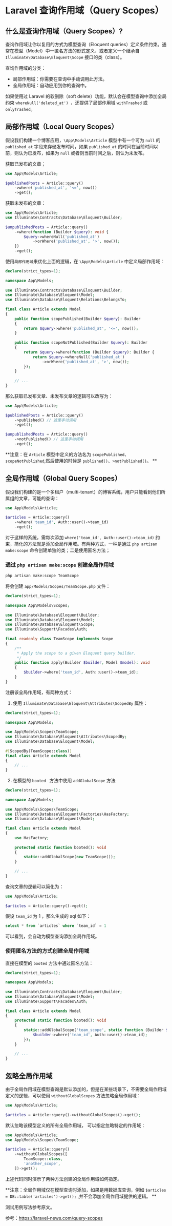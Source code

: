 # Laravel 查询作用域（Query Scopes）

## 什么是查询作用域（Query Scopes）?

查询作用域让你以复用的方式为模型查询（Eloquent queries）定义条件约束。通常在模型（Model）中一匿名方法的形式定义、或者定义一个继承自 `Illuminate\Database\Eloquent\Scope` 接口的类（class）。

查询作用域的分类：

- 局部作用域：你需要在查询中手动调用此方法。
- 全局作用域：自动应用到你的查询中。

如果使用过 Laravel 的软删除（soft delete）功能，默认会在模型查询中添加全局约束 `whereNull('deleted_at') `，还提供了局部作用域 `withTrashed` 或 `onlyTrashed`。

## 局部作用域（Local Query Scopes）

假设我们构建一个博客应用，`\App\Models\Article` 模型中有一个可为 `null` 的 `published_at` 字段来存储发布时间，如果 `published_at` 的时间在当前时间以前，则认为已发布，如果为 `null` 或者则当前时间之后，则认为未发布。

获取已发布的文章；

```php
use App\Models\Article;
 
$publishedPosts = Article::query()
    ->where('published_at', '<=', now())
    ->get();
```

获取未发布的文章：

```php
use App\Models\Article;
use Illuminate\Contracts\Database\Eloquent\Builder;
 
$unpublishedPosts = Article::query()
    ->where(function (Builder $query): void {
        $query->whereNull('published_at')
            ->orWhere('published_at', '>', now());
    })
    ->get();
```

使用`局部作用域`来优化上面的逻辑，在 `\App\Models\Article` 中定义局部作用域：

```php
declare(strict_types=1);
 
namespace App\Models;
 
use Illuminate\Contracts\Database\Eloquent\Builder;
use Illuminate\Database\Eloquent\Model;
use Illuminate\Database\Eloquent\Relations\BelongsTo;
 
final class Article extends Model
{
    public function scopePublished(Builder $query): Builder
    {
        return $query->where('published_at', '<=', now());
    }
 
    public function scopeNotPublished(Builder $query): Builder
    {
        return $query->where(function (Builder $query): Builder {
            return $query->whereNull('published_at')
                ->orWhere('published_at', '>', now());
        });
    }
 
    // ...
}
```

那么获取已发布文章、未发布文章的逻辑可以改写为：

```php
use App\Models\Article;
 
$publishedPosts = Article::query()
    ->published() // 这里手动调用
    ->get();
 
$unpublishedPosts = Article::query()
    ->notPublished() // 这里手动调用
    ->get();
```

**注意：在 `Article` 模型中定义的方法名为 `scopePublished`、`scopeNotPublished`,然后使用的时候是 `published()`、`>notPublished()`。 **

## 全局作用域（Global Query Scopes）

假设我们构建的是一个多租户（multi-tenant）的博客系统，用户只能看到他们所属组的文章，可能的查询：

```php
use App\Models\Article;
 
$articles = Article::query()
    ->where('team_id', Auth::user()->team_id)
    ->get();
```

对于这样的系统，需每次添加 `where('team_id', Auth::user()->team_id)` 约束，简化的方法就是添加全局作用域。有两种方式，一种是通过 `php artisan make:scope` 命令创建单独的类；二是使用匿名方法；

### 通过 `php artisan make:scope` 创建全局作用域

```bash
php artisan make:scope TeamScope
```
将会创建 ` app/Models/Scopes/TeamScope.php ` 文件：

```php
declare(strict_types=1);
 
namespace App\Models\Scopes;
 
use Illuminate\Database\Eloquent\Builder;
use Illuminate\Database\Eloquent\Model;
use Illuminate\Database\Eloquent\Scope;
use Illuminate\Support\Facades\Auth;
 
final readonly class TeamScope implements Scope
{
    /**
     * Apply the scope to a given Eloquent query builder.
     */
    public function apply(Builder $builder, Model $model): void
    {
        $builder->where('team_id', Auth::user()->team_id);
    }
}
```

注册该全局作用域，有两种方式：

1. 使用 `Illuminate\Database\Eloquent\Attributes\ScopedBy` 属性：

```php
declare(strict_types=1);
 
namespace App\Models;
 
use App\Models\Scopes\TeamScope;
use Illuminate\Database\Eloquent\Attributes\ScopedBy;
use Illuminate\Database\Eloquent\Model;
 
#[ScopedBy(TeamScope::class)]
final class Article extends Model
{
    // ...
}
```

2. 在模型的 `booted ` 方法中使用 `addGlobalScope` 方法

```php
declare(strict_types=1);
 
namespace App\Models;
 
use App\Models\Scopes\TeamScope;
use Illuminate\Database\Eloquent\Factories\HasFactory;
use Illuminate\Database\Eloquent\Model;
 
final class Article extends Model
{
    use HasFactory;
 
    protected static function booted(): void
    {
        static::addGlobalScope(new TeamScope());
    }
 
    // ...
}
```

查询文章的逻辑可以简化为：

```php
use App\Models\Article;
 
$articles = Article::query()->get();
```

假设 `team_id` 为 1 ，那么生成的 sql 如下：

```sql
select * from `articles` where `team_id` = 1
```

可以看到，会自动为模型查询添加全局作用域。


### 使用匿名方法的方式创建全局作用域

直接在模型的 `booted` 方法中通过匿名方法：

```php
declare(strict_types=1);
 
namespace App\Models;
 
use Illuminate\Contracts\Database\Eloquent\Builder;
use Illuminate\Database\Eloquent\Model;
use Illuminate\Support\Facades\Auth;
 
final class Article extends Model
{
    protected static function booted(): void
    {
        static::addGlobalScope('team_scope', static function (Builder $builder): void {
            $builder->where('team_id', Auth::user()->team_id);
        });
    }
 
    // ...
}
```

## 忽略全局作用域

由于全局作用域在模型查询是默认添加的，但是在某些场景下，不需要全局作用域定义的逻辑，可以使用 `withoutGlobalScopes` 方法忽略全局作用域：

```php
use App\Models\Article;
 
$articles = Article::query()->withoutGlobalScopes()->get();
```

默认忽略该模型定义的所有全局作用域， 可以指定忽略特定的作用域：

```php
use App\Models\Article;
use App\Models\Scopes\TeamScope;
 
$articles = Article::query()
    ->withoutGlobalScopes([
        TeamScope::class,
        'another_scope',
    ])->get();
```

上述代码同时演示了两种方法创建的全局作用域如何指定。

**注意：全局作用域仅在模型查询时添加，如果是用数据库查询，例如 `$articles = DB::table('articles')->get();` ,并不会添加全局作用域提供的逻辑。 **

测试用例写法参考原文。

参考：https://laravel-news.com/query-scopes
